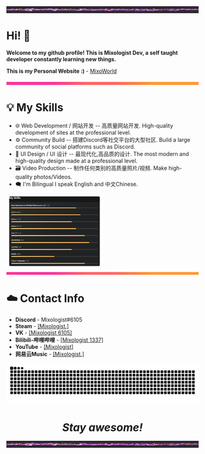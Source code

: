 <div align=center><img src="https://github.com/Mixologist6105/Mixologist6105/blob/main/srcs/thunder_bar.gif"></div>

# Hi! 👋

**Welcome to my github profile! This is Mixologist Dev, a self taught developer constantly learning new things.**

**This is my Personal Website :)** - [MixoWorld](https://www.mixoworld.info/)
<div align=center><img src="https://github.com/Mixologist6105/Mixologist6105/blob/main/srcs/rainbow_bar.gif"></div>

# 💡 My Skills
* 🌐 Web Development / 网站开发 -- 高质量网站开发. High-quality development of sites at the professional level.
* ⚙️ Community Build -- 搭建Discord等社交平台的大型社区. Build a large community of social platforms such as Discord.
* 🔩 UI Design / UI 设计 -- 最现代化,高品质的设计. The most modern and high-quality design made at a professional level.
* 🗃️ Video Production -- 制作任何类别的高质量照片/视频. Make high-quality photos/Videos.
* 🗨 I'm Bilingual I speak English and 中文Chinese.
<img src="https://github.com/Mixologist6105/Mixologist6105/blob/main/srcs/my_skills.png" width="50%" height="50%">
<div align=center><img src="https://github.com/Mixologist6105/Mixologist6105/blob/main/srcs/rainbow_bar.gif"></div>

# ☁️ Contact Info
* **Discord** - Mixologist#6105
* **Steam** - <a href="https://steamcommunity.com/id/Mixologist6105" target="_blank">[Mixologist.]</a>
* **VK** - <a href="https://vk.com/mixologist6105" target="_blank">[Mixologist 6105]</a>
* **Bilibili-哔哩哔哩** - <a href="https://space.bilibili.com/295386735" target="_blank">[Mixologist 1337]</a>
* **YouTube** - <a href="https://www.youtube.com/channel/UCujbzZXOD5VqeRl-IVB2Ypw" target="_blank">[Mixologist]</a>
* **网易云Music** - <a href="https://music.163.com/#/user/home?id=611297376" target="_blank">[Mixologist.]</a>

 <div align=center><img src="https://raw.githubusercontent.com/Mixologist6105/Mixologist6105/b4015f0f2c5a41d7224d14dba2649f815ce4ef36/srcs/grid-snake.svg"></div>

<h1 align="center"><i>Stay awesome!</i></h1>

<div align=center><img src="https://github.com/Mixologist6105/Mixologist6105/blob/main/srcs/thunder_bar.gif"></div>
